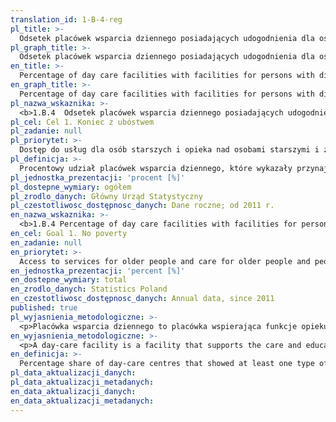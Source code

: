 ```yaml
---
translation_id: 1-B-4-reg
pl_title: >-
  Odsetek placówek wsparcia dziennego posiadających udogodnienia dla osób niepełnosprawnych
pl_graph_title: >-
  Odsetek placówek wsparcia dziennego posiadających udogodnienia dla osób niepełnosprawnych
en_title: >-
  Percentage of day care facilities with facilities for persons with disabilities
en_graph_title: >-
  Percentage of day care facilities with facilities for persons with disabilities
pl_nazwa_wskaznika: >-
  <b>1.B.4  Odsetek placówek wsparcia dziennego posiadających udogodnienia dla osób niepełnosprawnych</b>
pl_cel: Cel 1. Koniec z ubóstwem
pl_zadanie: null
pl_priorytet: >-
  Dostęp do usług dla osób starszych i opieka nad osobami starszymi i z niepełnosprawnościami
pl_definicja: >-
  Procentowy udział placówek wsparcia dziennego, które wykazały przynajmniej jeden rodzaj przystosowania dla osób niepełnosprawnych w ogólnej liczbie placówek wsparcia dziennego.
pl_jednostka_prezentacji: 'procent [%]'
pl_dostepne_wymiary: ogółem
pl_zrodlo_danych: Główny Urząd Statystyczny
pl_czestotliwosc_dostępnosc_danych: Dane roczne; od 2011 r.
en_nazwa_wskaznika: >-
  <b>1.B.4 Percentage of day care facilities with facilities for persons with disabilities</b>
en_cel: Goal 1. No poverty
en_zadanie: null
en_priorytet: >-
  Access to services for older people and care for older people and people with disabilities
en_jednostka_prezentacji: 'percent [%]'
en_dostepne_wymiary: total
en_zrodlo_danych: Statistics Poland
en_czestotliwosc_dostępnosc_danych: Annual data, since 2011
published: true
pl_wyjasnienia_metodologiczne: >-
  <p>Placówka wsparcia dziennego to placówka wspierająca funkcje opiekuńcze i wychowawcze rodziny.</p><p>Placówka może być prowadzona w formie:<br />1) opiekuńczej, w tym kół zainteresowań, świetlic, klubów i ognisk wychowawczych, zapewnia dziecku opiekę i wychowanie, pomoc w nauce, organizację czasu wolnego, zabawę i zajęcia sportowe oraz rozwój zainteresowań;<br />2) specjalistycznej - organizuje zajęcia socjoterapeutyczne, terapeutyczne, korekcyjne, kompensacyjne oraz logopedyczne; realizuje indywidualny program korekcyjny, program psychokorekcyjny lub psychoprofilaktyczny w szczególności terapię pedagogiczną, psychologiczną i socjoterapię;<br />3) pracy podwórkowej – realizowanej przez wychowawcę, polegającej na działaniach animacyjnych i socjoterapeutycznych. Placówka wsparcia dziennego może być prowadzona w połączonych formach, tj. łączących zadania placówek opiekuńczych, specjalistycznych i pracy podwórkowej.</p>
en_wyjasnienia_metodologiczne: >-
  <p>A day-care facility is a facility that supports the care and educational functions of the family.</p><p>The facility may be run in the form of:<br />1) care, including interest groups, day-care centres, clubs and educational centres, provides care and upbringing, help in learning, organisation of free time, fun and sports activities, and development of interests;<br />2) specialist – organises sociotherapeutic, therapeutic, corrective, compensatory and speech therapy classes; implements an individual corrective programme, psycho-corrective or psycho-prophylactic programme, in particular pedagogical, psychological and socio-therapeutic therapy;<br />3) yard work – carried out by the tutor, consisting of animation and sociotherapeutic activities. A day-care facility may be run in combined forms, i.e. combining the tasks of care facilities, specialist facilities and yard work.</p>
en_definicja: >-
  Percentage share of day-care centres that showed at least one type of adaptation for people with disabilities in the total number of day-care centres.
pl_data_aktualizacji_danych:
pl_data_aktualizacji_metadanych:
en_data_aktualizacji_danych:
en_data_aktualizacji_metadanych:
---
```

